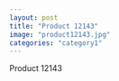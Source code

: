 ```yaml
---
layout: post
title: "Product 12143"
image: "product12143.jpg"
categories: "category1"
---
```

Product 12143
